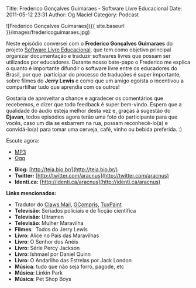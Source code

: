 Title: Frederico Gonçalves Guimaraes - Software Livre Educacional
Date: 2011-05-12 23:31
Author: Og Maciel
Category: Podcast

![Frederico Gonçalves Guimaraes]({{ site.baseurl }}/images/fredericoguimaraes.jpg)

Neste episódio conversei com o **Frederico Gonçalves Guimaraes** do
projeto [Software Livre
Educacional](http://sleducacional.org/ "http://sleducacional.org/"), que
tem como objetivo principal organizar documentação e traduzir softwares
livres que possam ser utilizados por educadores. Durante nosso bate-papo
o Frederico me explica o quanto é importante difundir o software livre
entre os educadores do Brasil, por que  participar do processo de
traduções é super importante, sobre filmes do **Jerry Lewis** e como que
um amigo egoísta o incentivou a compartilhar tudo que aprendia com os
outros!

Gostaria de aproveitar a chance e agradecer os comentários que
recebemos, e dizer que todo feedback é super bem-vindo. Espero que a
qualidade do áudio esteja melhor desta vez e, graças à sugestão do
**Djavan**, todos episódios agora terão uma foto do participante para
que vocês, caso um dia se esbarrem na rua, possam reconhecê-lo(a) e
convidá-lo(a) para tomar uma cerveja, café, vinho ou bebida preferida.
:)

Escute agora:

* [MP3](http://downloads.ogmaciel.com/castalio-podcast-07.mp3)
* [Ogg](http://downloads.ogmaciel.com/castalio-podcast-07.ogg)

-   **Blog:** [http://teia.bio.br/](http://teia.bio.br/)
-   **Twitter:** [http://twitter.com/aracnus](http://twitter.com/aracnus)
-   **Identi.ca:** [http://identi.ca/aracnus](http://identi.ca/aracnus)

**Links mencionados:**

-   Tradutor do [Claws
    Mail](http://claws-mail.org "http://claws-mail.org"),
    [GCompris](http://gcompris.net "http://gcompris.net"),
    [TuxPaint](http://tuxpaint.org "http://tuxpaint.org")
-   **Televisão**: Seriados policiais e de ficção científica
-   **Televisão**: Ultramen
-   **Televisão**: Mulher Maravilha
-   **Filmes**:  Todos do Jerry Lewis
-   **Livro**: Alice no País das Maravilhas
-   **Livro**: O Senhor dos Anéis
-   **Livro**: Série Percy Jackson
-   **Livro**: Ishmael por Daniel Quinn
-   **Livro**: O Andarilho das Estrelas por Jack London
-   **Música**: tudo que não seja forró, pagode, etc
-   **Música**: Linkin Park
-   **Música**: Pet Shop Boys
